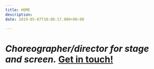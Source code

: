 ```yaml
---
title: HOME
description: 
date: 2019-05-07T10:06:17.000+00:00

---
```

# _Choreographer/director for stage and screen._ [Get in touch!](/contact)